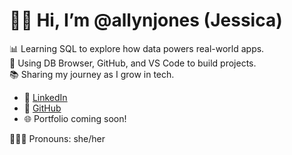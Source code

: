 # 👋🏾 Hi, I’m @allynjones (Jessica)

📊 Learning SQL to explore how data powers real-world apps.  
🔧 Using DB Browser, GitHub, and VS Code to build projects.  
📚 Sharing my journey as I grow in tech.

- 💼 [LinkedIn](https://www.linkedin.com/in/jessicaajones95)  
- 📂 [GitHub](https://github.com/allynjones)  
- 🌐 Portfolio coming soon!

👩🏾‍💻 Pronouns: she/her
